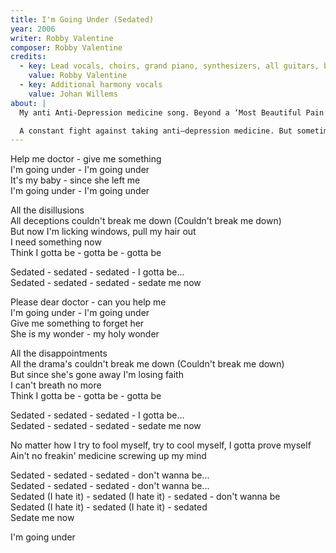 ```yaml
---
title: I'm Going Under (Sedated)
year: 2006
writer: Robby Valentine
composer: Robby Valentine
credits:
  - key: Lead vocals, choirs, grand piano, synthesizers, all guitars, bass-guitar, drum programming
    value: Robby Valentine
  - key: Additional harmony vocals
    value: Johan Willems
about: |
  My anti Anti-Depression medicine song. Beyond a ‘Most Beautiful Pain’ feeling, I couldn’t hardly make it through the day because of heavy depressions. This song is literally.

  A constant fight against taking anti–depression medicine. But sometimes it feels like the only way. Got the medicine, but the fear it would numb me and take away the spare moments of creativity fortunately kept me from taking it.
---
```


<p>Help me doctor - give me something<br />
I'm going under - I'm going under<br />
It's my baby - since she left me<br />
I'm going under - I'm going under</p>

<p>All the disillusions<br />
All deceptions couldn't break me down (Couldn't break me down)<br />
But now I'm licking windows, pull my hair out<br />
I need something now<br />
Think I gotta be - gotta be - gotta be</p>

<p>Sedated - sedated - sedated - I gotta be...<br />
Sedated - sedated - sedated - sedate me now</p>

<p>Please dear doctor - can you help me<br />
I'm going under - I'm going under<br />
Give me something to forget her<br />
She is my wonder - my holy wonder</p>

<p>All the disappointments<br />
All the drama's couldn't break me down (Couldn't break me down)<br />
But since she's gone away I'm losing faith<br />
I can't breath no more<br />
Think I gotta be - gotta be - gotta be</p>

<p>Sedated - sedated - sedated - I gotta be...<br />
Sedated - sedated - sedated - sedate me now</p>

<p>No matter how I try to fool myself, try to cool myself, I gotta prove myself<br />
Ain't no freakin' medicine screwing up my mind</p>

<p>Sedated - sedated - sedated - don't wanna be...<br />
Sedated - sedated - sedated - don't wanna be...<br />
Sedated (I hate it) - sedated (I hate it) - sedated - don't wanna be<br />
Sedated (I hate it) - sedated (I hate it) - sedated<br />
Sedate me now</p>

<p>I'm going under</p>
